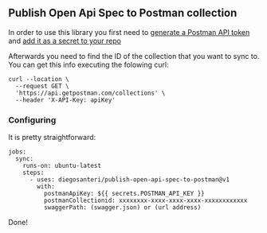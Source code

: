## Publish Open Api Spec to Postman collection

In order to use this library you first need to [generate a Postman API token](https://www.postman.com/) and [add it as a secret to your repo](https://docs.github.com/en/actions/reference/encrypted-secrets)

Afterwards you need to find the ID of the collection that you want to sync to. You can get this info executing the folowing curl:

```
curl --location \
  --request GET \
  'https://api.getpostman.com/collections' \
  --header 'X-API-Key: apiKey'
```

### Configuring

It is pretty straightforward:

```
jobs:
  sync:
    runs-on: ubuntu-latest
    steps:
      - uses: diegosanteri/publish-open-api-spec-to-postman@v1
        with:
          postmanApiKey: ${{ secrets.POSTMAN_API_KEY }}
          postmanCollectionid: xxxxxxxx-xxxx-xxxx-xxxx-xxxxxxxxxxxx
          swaggerPath: (swagger.json) or (url address)
```

Done!